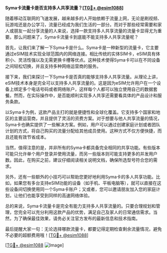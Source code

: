 **Syma卡流量卡是否支持多人共享流量？[[TG💪+ @esim1088](https://t.me/s/esim1088)]**

随着移动互联网的飞速发展，越来越多的人开始依赖于流量上网，无论是刷视频、玩游戏还是办公学习，流量已经成为我们生活的一部分。而对于那些经常需要和家人或朋友一起分享流量的人来说，选择一款支持多人共享流量的流量卡显得尤为重要。那么问题来了，Syma卡流量卡到底能不能支持多人共享流量呢？

首先，让我们来了解一下Syma卡是什么。Syma卡是一种新型的流量卡，它主要通过eSIM技术实现全球范围内的网络连接。相比传统的实体SIM卡，eSIM具有体积小、灵活性强以及无需更换卡槽等优点。这种技术使得Syma卡可以在不同设备之间轻松切换，并且支持多种网络运营商的服务。

接下来，我们来探讨一下Syma卡是否真的能够支持多人共享流量。从理论上讲，eSIM技术本身是完全可以支持多人共享流量的。这是因为eSIM允许用户在一个设备上绑定多个电话号码或者网络账户，这样每个人都可以独立使用自己的数据套餐。然而，在实际操作中，是否能顺利实现多人共享还需要看具体的产品设计和服务条款。

以Syma卡为例，这款产品主打的就是便捷性和全球化覆盖。它支持多个国家和地区的主要运营商，并且提供了灵活的资费方案。对于想要与他人共享流量的情况，Syma卡也确实提供了一些解决方案。例如，用户可以通过创建家庭计划或者团队计划的方式，将自己购买的流量分配给其他成员使用。这种方式不仅方便快捷，而且还能有效节省成本。

当然，值得注意的是，并非所有的Syma卡都具备完全相同的共享功能。有些版本可能只允许单个用户登录并使用流量，而另一些版本则可能支持更多的并发用户数。因此，在购买之前，建议仔细阅读相关说明文档，确保所选型号符合您的需求。

另外，还有一些额外的小技巧可以帮助您更好地利用Syma卡的多人共享功能。比如，如果您有多台支持eSIM功能的设备（如手机、平板电脑等），就可以直接在这些设备间切换使用同一个Syma卡账户；又或者，您可以邀请朋友加入您的家庭计划，让他们也能享受到同样的高速网络体验。

总的来说，Syma卡流量卡是完全有能力支持多人共享流量的。只要合理规划和管理，您完全可以充分利用这款产品的优势，满足自己及家人的日常通信需求。当然，为了确保最佳效果，请务必关注官方发布的最新信息和技术指南。

最后提醒大家一句：无论选择哪款流量卡，都要记得定期检查剩余流量情况，避免不必要的超额费用哦！[[TG💪+ @esim1088](https://t.me/s/esim1088)]

[[TG💪+ @esim1088](https://t.me/s/esim1088) ![Image](https://i.postimg.cc/4NQfJmqS/Snipaste-2025-05-13-00-14-12.png)]
